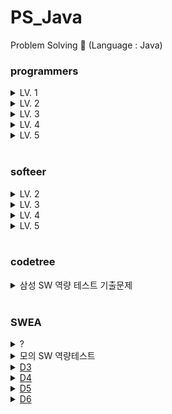 # PS_Java
Problem Solving 📝 (Language : Java)

### programmers
<details>
<summary>LV. 1</summary>
<div markdown="1">       
<pre>
- <a href="https://school.programmers.co.kr/learn/courses/30/lessons/86491">최소직사각형</a>
- <a href="https://school.programmers.co.kr/learn/courses/30/lessons/42748">K번째수</a>
- <a href="https://school.programmers.co.kr/learn/courses/30/lessons/42840">모의고사</a>
- <a href="https://school.programmers.co.kr/learn/courses/30/lessons/42576">완주하지 못한 선수</a>
- <a href="https://school.programmers.co.kr/learn/courses/30/lessons/86491">최소직사각형</a>
- <a href="https://school.programmers.co.kr/learn/courses/30/lessons/150370">개인정보 수집 유효기간</a>
- <a href="https://school.programmers.co.kr/learn/courses/30/lessons/118666">성격 유형 검사하기</a>
</pre>
</div>
</details>
<details>
<summary>LV. 2</summary>
<div markdown="1">       
<pre>
- <a href="https://school.programmers.co.kr/learn/courses/30/lessons/42747">H-Index</a>
- <a href="https://school.programmers.co.kr/learn/courses/30/lessons/17680">[1차] 캐시</a>
- <a href="https://school.programmers.co.kr/learn/courses/30/lessons/17677">[1차] 뉴스 클러스터링</a>
- <a href="https://school.programmers.co.kr/learn/courses/30/lessons/43165">타겟 넘버</a>
- <a href="https://school.programmers.co.kr/learn/courses/30/lessons/42583">다리를 지나는 트럭</a>
- <a href="https://school.programmers.co.kr/learn/courses/30/lessons/118667">두 큐 합 같게 만들기</a>
- <a href="https://school.programmers.co.kr/learn/courses/30/lessons/77485">행렬 테두리 회전하기</a>
- <a href="https://school.programmers.co.kr/learn/courses/30/lessons/181188">요격 시스템</a>
- <a href="https://school.programmers.co.kr/learn/courses/30/lessons/42885">구명보트</a>
- <a href="https://school.programmers.co.kr/learn/courses/30/lessons/42883">큰 수 만들기</a>
- <a href="https://school.programmers.co.kr/learn/courses/30/lessons/42860">조이스틱</a>
- <a href="https://school.programmers.co.kr/learn/courses/30/lessons/138476">귤 고르기</a>
- <a href="https://school.programmers.co.kr/learn/courses/30/lessons/81302">거리두기 확인하기</a>
- <a href="https://school.programmers.co.kr/learn/courses/30/lessons/169198">당구 연습</a>
- <a href="https://school.programmers.co.kr/learn/courses/30/lessons/42890">후보키</a>
- <a href="https://school.programmers.co.kr/learn/courses/30/lessons/17687">[3차] n진수 게임</a>
- <a href="https://school.programmers.co.kr/learn/courses/30/lessons/60057">문자열 압축</a>
- <a href="https://school.programmers.co.kr/learn/courses/30/lessons/68645">삼각 달팽이</a>
- <a href="https://school.programmers.co.kr/learn/courses/30/lessons/150368">이모티콘 할인행사</a>
- <a href="https://school.programmers.co.kr/learn/courses/30/lessons/150369">택배 배달과 수거하기</a>
- <a href="https://school.programmers.co.kr/learn/courses/30/lessons/17686">[3차] 파일명 정렬</a>
- <a href="https://school.programmers.co.kr/learn/courses/30/lessons/12946">하노이의 탑</a>
- <a href="https://school.programmers.co.kr/learn/courses/30/lessons/159993">미로 탈출</a>
- <a href="https://school.programmers.co.kr/learn/courses/30/lessons/148653">마법의 엘리베이터</a>
- <a href="https://school.programmers.co.kr/learn/courses/30/lessons/42584">주식가격</a>
- <a href="https://school.programmers.co.kr/learn/courses/30/lessons/42586">기능개발</a>
- <a href="https://school.programmers.co.kr/learn/courses/30/lessons/181187">두 원 사이의 정수 쌍</a>
- <a href="https://school.programmers.co.kr/learn/courses/30/lessons/176962">과제 진행하기</a>
- <a href="https://school.programmers.co.kr/learn/courses/30/lessons/142085">디펜스 게임</a>
- <a href="https://school.programmers.co.kr/learn/courses/30/lessons/67257">수식 최대화</a>
- <a href="https://school.programmers.co.kr/learn/courses/30/lessons/92335">k진수에서 소수 개수 구하기</a>
- <a href="https://school.programmers.co.kr/learn/courses/30/lessons/92341">주차 요금 계산</a>
- <a href="https://school.programmers.co.kr/learn/courses/30/lessons/250135">아날로그 시계</a>
- <a href="https://school.programmers.co.kr/learn/courses/30/lessons/12985">예상 대진표</a>
- <a href="https://school.programmers.co.kr/learn/courses/30/lessons/42626">더 맵게</a>
- <a href="https://school.programmers.co.kr/learn/courses/30/lessons/258711">도넛 그래프</a>
- <a href="https://school.programmers.co.kr/learn/courses/30/lessons/42578">의상</a>
- <a href="https://school.programmers.co.kr/learn/courses/30/lessons/64065">튜플</a>
- <a href="https://school.programmers.co.kr/learn/courses/30/lessons/72411">메뉴 리뉴얼</a>
- <a href="https://school.programmers.co.kr/learn/courses/30/lessons/154539">뒤에 있는 큰 수 찾기</a>
- <a href="https://school.programmers.co.kr/learn/courses/30/lessons/49993">스킬트리</a>
- <a href="https://school.programmers.co.kr/learn/courses/30/lessons/12899">124 나라의 숫자</a>
- <a href="https://school.programmers.co.kr/learn/courses/30/lessons/12914">멀리 뛰기</a>
- <a href="https://school.programmers.co.kr/learn/courses/30/lessons/131127">할인 행사</a>
- <a href="https://school.programmers.co.kr/learn/courses/30/lessons/172927">광물 캐기</a>
</pre>
</div>
</details>
<details>
<summary>LV. 3</summary>
<div markdown="1">       
<pre>
- <a href="https://school.programmers.co.kr/learn/courses/30/lessons/43162">네트워크</a>
- <a href="https://school.programmers.co.kr/learn/courses/30/lessons/1844">게임 맵 최단거리</a>
- <a href="https://school.programmers.co.kr/learn/courses/30/lessons/49189">가장 먼 노드</a>
- <a href="https://school.programmers.co.kr/learn/courses/30/lessons/42627">디스크 컨트롤러</a>
- <a href="https://school.programmers.co.kr/learn/courses/30/lessons/77486">다단계 칫솔 판매</a>
- <a href="https://school.programmers.co.kr/learn/courses/30/lessons/72415">카드 짝 맞추기</a>
- <a href="https://school.programmers.co.kr/learn/courses/30/lessons/43105">정수 삼각형</a>
- <a href="https://school.programmers.co.kr/learn/courses/30/lessons/42628">이중우선순위큐</a>
- <a href="https://school.programmers.co.kr/learn/courses/30/lessons/67258">보석 쇼핑</a>
- <a href="https://school.programmers.co.kr/learn/courses/30/lessons/12987">숫자 게임</a>
- <a href="https://school.programmers.co.kr/learn/courses/30/lessons/42861">섬 연결하기</a>
- <a href="https://school.programmers.co.kr/learn/courses/30/lessons/42898">등굣길</a>
- <a href="https://school.programmers.co.kr/learn/courses/30/lessons/42892">길 찾기 게임</a>
- <a href="https://school.programmers.co.kr/learn/courses/30/lessons/42884">단속카메라</a>
- <a href="https://school.programmers.co.kr/learn/courses/30/lessons/72413">합승 택시 요금</a>
- <a href="https://school.programmers.co.kr/learn/courses/30/lessons/60059">자물쇠와 열쇠</a>
- <a href="https://school.programmers.co.kr/learn/courses/30/lessons/150367">표현 가능한 이진트리</a>
- <a href="https://school.programmers.co.kr/learn/courses/30/lessons/150366">표 병합</a>
- <a href="https://school.programmers.co.kr/learn/courses/30/lessons/118668">코딩 테스트 공부</a>
- <a href="https://school.programmers.co.kr/learn/courses/30/lessons/12971">스티커 모으기(2)</a>
- <a href="https://school.programmers.co.kr/learn/courses/30/lessons/92345">사라지는 발판</a>
- <a href="https://school.programmers.co.kr/learn/courses/30/lessons/92344">파괴되지 않는 건물</a>
- <a href="https://school.programmers.co.kr/learn/courses/30/lessons/161988">연속 펄스 부분 수열의 합</a>
- <a href="https://school.programmers.co.kr/learn/courses/30/lessons/152995">인사고과</a>
- <a href="https://school.programmers.co.kr/learn/courses/30/lessons/43164">여행경로</a>
- <a href="https://school.programmers.co.kr/learn/courses/30/lessons/43163">단어 변환</a>
- <a href="https://school.programmers.co.kr/learn/courses/30/lessons/12979">기지국 설치</a>
- <a href="https://school.programmers.co.kr/learn/courses/30/lessons/64062">징검다리 건너기</a>
- <a href="https://school.programmers.co.kr/learn/courses/30/lessons/64064">불량 사용자</a>
- <a href="https://school.programmers.co.kr/learn/courses/30/lessons/72414">광고 삽입</a>
- <a href="https://school.programmers.co.kr/learn/courses/30/lessons/17678">[1차] 셔틀버스</a>
- <a href="https://school.programmers.co.kr/learn/courses/30/lessons/17676">[1차] 추석 트래픽</a>
- <a href="https://school.programmers.co.kr/learn/courses/30/lessons/60062">외벽 점검</a>
- <a href="https://school.programmers.co.kr/learn/courses/30/lessons/12927">야근 지수</a>
- <a href="https://school.programmers.co.kr/learn/courses/30/lessons/67259">경주로 건설</a>
- <a href="https://school.programmers.co.kr/learn/courses/30/lessons/42579">베스트앨범</a>
- <a href="https://school.programmers.co.kr/learn/courses/30/lessons/42895">N으로 표현</a>
- <a href="https://school.programmers.co.kr/learn/courses/30/lessons/12904">가장 긴 팰린드롬</a>
- <a href="https://school.programmers.co.kr/learn/courses/30/lessons/43238">입국심사</a>
- <a href="https://school.programmers.co.kr/learn/courses/30/lessons/68646">풍선 터트리기</a>
- <a href="https://school.programmers.co.kr/learn/courses/30/lessons/49191">순위</a>
- <a href="https://school.programmers.co.kr/learn/courses/30/lessons/12907">거스름돈</a>
- <a href="https://school.programmers.co.kr/learn/courses/30/lessons/132266">부대복귀</a>
- <a href="https://school.programmers.co.kr/learn/courses/30/lessons/81303">표 편집</a>
- <a href="https://school.programmers.co.kr/learn/courses/30/lessons/12920">선입 선출 스케줄링</a>
- <a href="https://school.programmers.co.kr/learn/courses/30/lessons/214289">에어컨</a>
- <a href="https://school.programmers.co.kr/learn/courses/30/lessons/214288">상담원 인원</a>
- <a href="https://school.programmers.co.kr/learn/courses/30/lessons/150365">미로 탈출 명령어</a>
- <a href="https://school.programmers.co.kr/learn/courses/30/lessons/92343">양과 늑대</a>
- <a href="https://school.programmers.co.kr/learn/courses/30/lessons/77886">110 옮기기</a>
- <a href="https://school.programmers.co.kr/learn/courses/30/lessons/86053">금과 은 운반하기</a>
- <a href="https://school.programmers.co.kr/learn/courses/30/lessons/1837">GPS</a>
- <a href="https://school.programmers.co.kr/learn/courses/30/lessons/118669">등산코스 정하기</a>
- <a href="https://school.programmers.co.kr/learn/courses/30/lessons/258709">주사위 고르기</a>
- <a href="https://school.programmers.co.kr/learn/courses/30/lessons/136797">숫자 타자 대회</a>
</pre>
</div>
</details>
<details>
<summary>LV. 4</summary>
<div markdown="1">       
<pre>
- <a href="https://school.programmers.co.kr/learn/courses/30/lessons/42897">도둑질</a>
- <a href="https://school.programmers.co.kr/learn/courses/30/lessons/43236">징검다리</a>
</pre>
</div>
</details>
<details>
<summary>LV. 5</summary>
<div markdown="1">       
<pre>
</pre>
</div>
</details>

<br/>

### softeer
<details>
<summary>LV. 2</summary>
<div markdown="1">       
<pre>
- <a href="https://softeer.ai/practice/info.do?idx=1&eid=395">금고 털이</a>
</pre>
</div>
</details>
<details>
<summary>LV. 3</summary>
<div markdown="1">       
<pre>
</pre>
</div>
</details>
<details>
<summary>LV. 4</summary>
<div markdown="1">       
<pre>
- <a href="https://softeer.ai/practice/info.do?idx=1&eid=582">지우는 소수를 좋아해</a>
- <a href="https://softeer.ai/practice/info.do?idx=1&eid=393">징검다리2</a>
</pre>
</div>
</details>
<details>
<summary>LV. 5</summary>
<div markdown="1">       
<pre>
</pre>
</div>
</details>

<br/>

### codetree
<details>
<summary>삼성 SW 역량 테스트 기출문제</summary>
<div markdown="1">       
<pre>
- <a href="https://www.codetree.ai/training-field/frequent-problems/problems/rabit-and-race?page=3&pageSize=20">[2023 상반기 오전 2번] 토끼와 경주</a>
- <a href="https://www.codetree.ai/training-field/frequent-problems/problems/santa-gift-factory/description?page=3&pageSize=20">[2022 하반기 오전 2번] 산타의 선물 공장</a>
- <a href="https://www.codetree.ai/training-field/frequent-problems/problems/tail-catch-play/description?page=3&pageSize=20">[2022 상반기 오후 1번] 꼬리잡기놀이</a>
- <a href="https://www.codetree.ai/training-field/frequent-problems/problems/tree-kill-all/description?page=3&pageSize=20">[2022 상반기 오후 2번] 나무박멸</a>
- <a href="https://www.codetree.ai/training-field/frequent-problems/problems/sam-pizza-school/description?page=3&pageSize=20">[2021 하반기 오후 2번] Sam의 피자학교</a>
- <a href="https://www.codetree.ai/training-field/frequent-problems/problems/codetree-judger/description?page=3&pageSize=20">[2023 상반기 오후 2번] 코드트리 채점기</a>
- <a href="https://www.codetree.ai/training-field/frequent-problems/problems/artistry/description?page=3&pageSize=20">[2022 상반기 오전 2번] 예술성</a>
- <a href="https://www.codetree.ai/training-field/frequent-problems/problems/hide-and-seek/description?page=3&pageSize=20">[2022 상반기 오전 1번] 술래 잡기</a>
- <a href="https://www.codetree.ai/training-field/frequent-problems/problems/pacman/description?page=3&pageSize=20">[2021 하반기 오후 1번] 팩맨</a>
- <a href="https://www.codetree.ai/training-field/frequent-problems/problems/cooling-system/description?page=3&pageSize=20">[2021 하반기 오전 2번] 냉방 시스템</a>
- <a href="https://www.codetree.ai/training-field/frequent-problems/problems/maze-tower-defense/description?page=2&pageSize=20">[2021 상반기 오후 2번] 미로 타워 디펜스</a>
- <a href="https://www.codetree.ai/training-field/frequent-problems/problems/colored-bomb/description?page=2&pageSize=20">[2021 상반기 오전 2번] 색깔 폭탄</a>
- <a href="https://www.codetree.ai/training-field/frequent-problems/problems/cube-rounding-again/description?page=2&pageSize=20">[2021 하반기 오전 1번] 정육면체 한번 더 굴리기</a>
- <a href="https://www.codetree.ai/training-field/frequent-problems/problems/woodstick-fraud/description?page=2&pageSize=20&statuses=Ready%2CIn+Progress">[2019 하반기 오후 2번] 윷놀이 사기단</a>
- <a href="https://www.codetree.ai/training-field/frequent-problems/problems/tree-tycoon/description?page=1&pageSize=20">[2021 상반기 오후 1번] 나무 타이쿤</a>
- <a href="https://www.codetree.ai/training-field/frequent-problems/problems/go-on-the-rides/description?page=1&pageSize=20">[2021 상반기 오전 1번] 놀이기구 탑승</a>
- <a href="https://www.codetree.ai/training-field/frequent-problems/problems/rotating-glacier?page=2&pageSize=20">[2020 하반기 오후 2번] 회전하는 빙하</a>
- <a href="https://www.codetree.ai/training-field/frequent-problems/problems/royal-knight-duel/description?page=1&pageSize=20">[2023 하반기 오전 1번] 왕실의 기사 대결</a>ㅇ
- <a href="https://www.codetree.ai/training-field/frequent-problems/problems/codetree-messenger/description?page=1&pageSize=20">[2023 하반기 오전 2번] 코드트리 메신저</a>
- <a href="https://www.codetree.ai/training-field/frequent-problems/problems/rudolph-rebellion/description?page=1&pageSize=20">[2023 하반기 오후 1번] 루돌프의 반란</a>
- <a href="https://www.codetree.ai/training-field/frequent-problems/problems/codetree-omakase/description?page=1&pageSize=20">[2023 하반기 오후 2번] 코드트리 오마카세</a>
</pre>
</div>
</details>

<br/>

### SWEA
<details>
<summary>?</summary>
<div markdown="1">       
<pre>
- <a href="https://swexpertacademy.com/main/code/problem/problemDetail.do?contestProbId=AV4suNtaXFEDFAUf">1767. 프로세서 연결하기</a>
</pre>
</div>
</details>

<details>
<summary>모의 SW 역량테스트</summary>
<div markdown="1">       
<pre>
- <a href="https://swexpertacademy.com/main/code/problem/problemDetail.do?contestProbId=AV5PpFQaAQMDFAUq&categoryId=AV5PpFQaAQMDFAUq&categoryType=CODE&problemTitle=%EB%AA%A8%EC%9D%98&orderBy=FIRST_REG_DATETIME&selectCodeLang=ALL&select-1=&pageSize=10&pageIndex=2">1952. 수영장</a>
- <a href="https://swexpertacademy.com/main/code/problem/problemDetail.do?contestProbId=AV6c6bgaIuoDFAXy&categoryId=AV6c6bgaIuoDFAXy&categoryType=CODE&&&">2477. 차량 정비소</a>
- <a href="https://swexpertacademy.com/main/code/problem/problemDetail.do?contestProbId=AV5V1SYKAaUDFAWu&categoryId=AV5V1SYKAaUDFAWu&categoryType=CODE">2112. 보호 필름</a>
- <a herf="https://swexpertacademy.com/main/code/problem/problemDetail.do?contestProbId=AWXRFInKex8DFAUo&categoryId=AWXRFInKex8DFAUo&categoryType=CODE&problemTitle=%ED%85%8C%EC%8A%A4%ED%8A%B8&orderBy=FIRST_REG_DATETIME&selectCodeLang=JAVA&select-1=&pageSize=10&pageIndex=1">5648. 원자 소멸 시뮬레이션</a>
</pre>
</div>
</details>

<details>
<summary><a href="https://swexpertacademy.com/main/code/problem/problemList.do?problemLevel=3&contestProbId=&categoryId=&categoryType=&problemTitle=&orderBy=FIRST_REG_DATETIME&selectCodeLang=ALL&select-1=4&pageSize=10&pageIndex=1"> D3</a></summary>
<div markdown="1">       
<pre>
- <a href="https://swexpertacademy.com/main/code/problem/problemDetail.do?contestProbId=AWBOHEx66kIDFAWr">3304. 최장 공통 부분 수열</a>
- <a href="https://swexpertacademy.com/main/code/problem/problemDetail.do?contestProbId=AWBJAVpqrzQDFAWr">3282. 0/1 Knapsack</a>
</pre>
</div>
</details>

<details>
<summary><a href="https://swexpertacademy.com/main/code/problem/problemList.do?problemLevel=4&contestProbId=&categoryId=&categoryType=&problemTitle=&orderBy=FIRST_REG_DATETIME&selectCodeLang=ALL&select-1=4&pageSize=10&pageIndex=1"> D4</a></summary>
<div markdown="1">       
<pre>
- <a href="https://swexpertacademy.com/main/code/problem/problemDetail.do?contestProbId=AV5LwsHaD1MDFAXc&categoryId=AV5LwsHaD1MDFAXc&categoryType=CODE&problemTitle=%ED%8C%8C%ED%95%91%ED%8C%8C%ED%95%91&orderBy=FIRST_REG_DATETIME&selectCodeLang=ALL&select-1=&pageSize=10&pageIndex=1">1868. 파핑파핑 지뢰찾기</a>
- <a href="https://swexpertacademy.com/main/code/problem/problemDetail.do?contestProbId=AW2Jo6bqABMDFATy">8676. 동현이와 한결이는 아이돌</a>
- <a href="https://swexpertacademy.com/main/code/problem/problemDetail.do?contestProbId=AXpz5_AavskDFATi">12222. 문자열 나누기</a>
</pre>
</div>
</details>

<details>
<summary><a href="https://swexpertacademy.com/main/code/problem/problemList.do?problemLevel=5&contestProbId=&categoryId=&categoryType=&problemTitle=&orderBy=FIRST_REG_DATETIME&selectCodeLang=ALL&select-1=4&pageSize=10&pageIndex=1"> D5</a></summary>
<div markdown="1">       
<pre>
- <a href="https://swexpertacademy.com/main/code/problem/problemDetail.do?contestProbId=AW5jNL968dwDFATQ">8935. 스팟마트</a>
</pre>
</div>
</details>

<details>
<summary><a href="https://swexpertacademy.com/main/code/problem/problemList.do?problemLevel=6&contestProbId=&categoryId=&categoryType=&problemTitle=&orderBy=FIRST_REG_DATETIME&selectCodeLang=ALL&select-1=&pageSize=10&pageIndex=1"> D6</a></summary>
<div markdown="1">       
<pre>
- <a href="https://swexpertacademy.com/main/code/problem/problemDetail.do?contestProbId=AV5LnipaDvwDFAXc">1855. 영준이의 진짜 BFS</a>
</pre>
</div>
</details>
